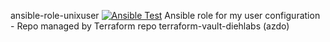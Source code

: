 ansible-role-unixuser [![Ansible Test](https://github.com/Diehlabs/ansible-role-unixuser/actions/workflows/test.yml/badge.svg)](https://github.com/Diehlabs/ansible-role-unixuser/actions/workflows/test.yml)
Ansible role for my user configuration - Repo managed by Terraform repo terraform-vault-diehlabs (azdo)

